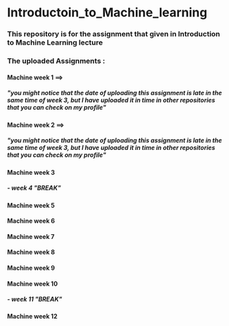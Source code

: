 # Introductoin_to_Machine_learning
### This repository is for the assignment that given in Introduction to Machine Learning lecture

### The uploaded Assignments :
#### Machine week 1 ==> 
   ##### "you might notice that the date of uploading this assignment is late in the same time of week 3, but I have uploaded it in time in other repositories that you can check on my profile"
#### Machine week 2 ==>
   ##### "you might notice that the date of uploading this assignment is late in the same time of week 3, but I have uploaded it in time in other repositories that you can check on my profile"
#### Machine week 3
##### - week 4 "BREAK" 
#### Machine week 5
#### Machine week 6
#### Machine week 7
#### Machine week 8
#### Machine week 9
#### Machine week 10
##### - week 11 "BREAK" 
#### Machine week 12
